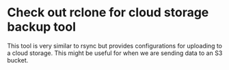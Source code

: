 # Check out rclone for cloud storage backup tool

This tool is very similar to rsync but provides configurations for
uploading to a cloud storage. This might be useful for when we are
sending data to an S3 bucket.



